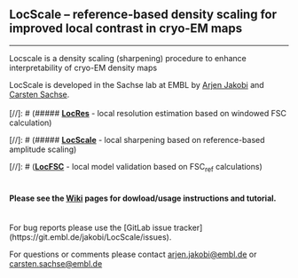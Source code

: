 ## LocScale – reference-based density scaling for improved local contrast in cryo-EM maps
---

Locscale is a density scaling (sharpening) procedure to enhance interpretability of cryo-EM density maps  
  
LocScale is developed in the Sachse lab at EMBL by [Arjen Jakobi](@jakobi) and [Carsten Sachse](@sachse).
<br>   
[//]: # (##### [__LocRes__](https://git.embl.de/jakobi/LocScale/wikis/LocRes)   - local resolution estimation based on windowed FSC calculation)

[//]: # (##### [__LocScale__](https://git.embl.de/jakobi/LocScale/wikis/LocScale) - local sharpening based on reference-based amplitude scaling)

[//]: # ([__LocFSC__](https://git.embl.de/jakobi/LocScale/wikis/home/LocFSC)   - local model validation based on FSC<sub>ref</sub> calculations)  
<br>  
#### Please see the [__Wiki__](https://git.embl.de/jakobi/LocScale/wikis/home) pages for dowload/usage instructions and tutorial.

<br>
For bug reports please use the [GitLab issue tracker](https://git.embl.de/jakobi/LocScale/issues).
  
For questions or comments please contact <arjen.jakobi@embl.de> or <carsten.sachse@embl.de>